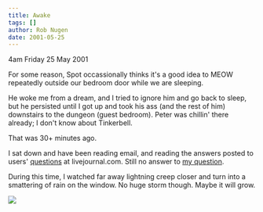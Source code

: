 ```yaml
---
title: Awake
tags: []
author: Rob Nugen
date: 2001-05-25
---
```


<p class=date>4am Friday 25 May 2001</p>

<p>For some reason, Spot occassionally thinks it's a
good idea to MEOW repeatedly outside our bedroom door
while we are sleeping.</p>

<p>He woke me from a dream, and I tried to ignore him
and go back to sleep, but he persisted until I got up
and took his ass (and the rest of him) downstairs to
the dungeon (guest bedroom).  Peter was chillin' there
already; I don't know about Tinkerbell.</p>

<p>That was 30+ minutes ago.</p>

<p>I sat down and have been reading email, and reading
the answers posted to users' <a
href="https://www.livejournal.com/support/help.bml">questions</a>
at livejournal.com.  Still no answer to <a
href="https://www.livejournal.com/support/see_request.bml?id=5247">my
question</a>.</p>

<p>During this time, I watched far away lightning
creep closer and turn into a smattering of rain on the
window.  No huge storm though.  Maybe it will
grow.</p>

<p><img src="/images/rob/wL-ROB.gif"/></p>
